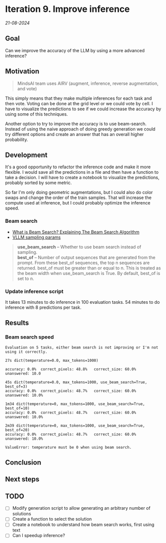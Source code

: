 # Iteration 9. Improve inference

_21-08-2024_

## Goal

Can we improve the accuracy of the LLM by using a more advanced inference?

## Motivation

> MindsAI team uses AIRV (augment, inference, reverse augmentation, and vote)

This simply means that they make multiple inferences for each task and then vote. Voting can be done
at the grid level or we could vote by cell. I have to visualize the predictions to see if we could
increase the accuracy by using some of this techniques.

Another option to try to improve the accuracy is to use beam-search. Instead of using the naive approach of doing greedy generation we could try different options and create an answer that has an overall higher probability.

## Development

It's a good opportunity to refactor the inference code and make it more flexible. I would save all the predictions
in a file and then have a function to take a decision. I will have to create a notebook to visualize the predictions, probably sorted by some metric.

So far I'm only doing geometric augmentations, but I could also do color swaps and change the order of the train samples. That will increase the compute used at inference, but I could probably optimize the inference speed.

### Beam search

- [What is Beam Search? Explaining The Beam Search Algorithm](https://www.width.ai/post/what-is-beam-search)
- [VLLM sampling params](https://docs.vllm.ai/en/latest/dev/sampling_params.html)

> **use_beam_search** – Whether to use beam search instead of sampling.  
> **best_of** – Number of output sequences that are generated from the prompt. From these best_of sequences, the top n sequences are returned. best_of must be greater than or equal to n. This is treated as the beam width when use_beam_search is True. By default, best_of is set to n.

### Update inference script

It takes 13 minutes to do inference in 100 evaluation tasks.
54 minutes to do inference with 8 predictions per task.

## Results

### Beam search speed

```
Evaluation on 5 tasks, either beam search is not improving or I'm not using it correctly.

27s dict(temperature=0.0, max_tokens=1000)

accuracy: 0.0%	correct_pixels: 48.8%	correct_size: 60.0%	unanswered: 10.0

45s dict(temperature=0.0, max_tokens=1000, use_beam_search=True, best_of=3)
accuracy: 0.0%	correct_pixels: 48.7%	correct_size: 60.0%	unanswered: 10.0%

1m34 dict(temperature=0, max_tokens=1000, use_beam_search=True, best_of=10)
accuracy: 0.0%	correct_pixels: 48.7%	correct_size: 60.0%	unanswered: 10.0%

2m39 dict(temperature=0, max_tokens=1000, use_beam_search=True, best_of=20)
accuracy: 0.0%	correct_pixels: 48.7%	correct_size: 60.0%	unanswered: 10.0%

ValueError: temperature must be 0 when using beam search.
```

## Conclusion

## Next steps

## TODO

- [ ] Modify generation script to allow generating an arbitrary number of solutions
- [ ] Create a function to select the solution
- [ ] Create a notebook to understand how beam search works, first using text
- [ ] Can I speedup inference?
